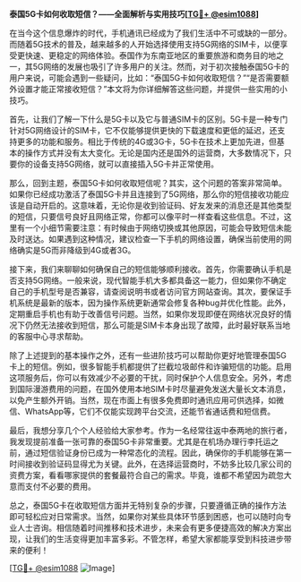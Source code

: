 **泰国5G卡如何收取短信？——全面解析与实用技巧[[TG💪+ @esim1088](https://t.me/s/esim1088)]**

在当今这个信息爆炸的时代，手机通讯已经成为了我们生活中不可或缺的一部分。而随着5G技术的普及，越来越多的人开始选择使用支持5G网络的SIM卡，以便享受更快速、更稳定的网络体验。泰国作为东南亚地区的重要旅游和商务目的地之一，其5G网络的发展也吸引了许多用户的关注。然而，对于初次接触泰国5G卡的用户来说，可能会遇到一些疑问，比如：“泰国5G卡如何收取短信？”“是否需要额外设置才能正常接收短信？”本文将为你详细解答这些问题，并提供一些实用的小技巧。

首先，让我们了解一下什么是5G卡以及它与普通SIM卡的区别。5G卡是一种专门针对5G网络设计的SIM卡，它不仅能够提供更快的下载速度和更低的延迟，还支持更多的功能和服务。相比于传统的4G或3G卡，5G卡在技术上更加先进，但基本的操作方式并没有太大变化。无论是国内还是国外的运营商，大多数情况下，只要你的设备支持5G网络，就可以直接插入5G卡并正常使用。

那么，回到主题，泰国5G卡如何收取短信呢？其实，这个问题的答案非常简单。如果你已经成功激活了泰国5G卡并且连接到了5G网络，那么你的短信接收功能应该是自动开启的。这意味着，无论你是收到验证码、好友发来的消息还是其他类型的短信，只要信号良好且网络正常，你都可以像平时一样查看这些信息。不过，这里有一个小细节需要注意：有时候由于网络切换或其他原因，可能会导致短信未能及时送达。如果遇到这种情况，建议检查一下手机的网络设置，确保当前使用的网络确实是5G而非降级到4G或者3G。

接下来，我们来聊聊如何确保自己的短信能够顺利接收。首先，你需要确认手机是否支持5G网络。一般来说，现代智能手机大多都具备这一能力，但如果你不确定自己的手机型号是否兼容，请查阅说明书或者访问官方网站查询。其次，要保证手机系统是最新的版本，因为操作系统更新通常会修复各种bug并优化性能。此外，定期重启手机也有助于改善信号问题。当然，如果你发现即便在网络状况良好的情况下仍然无法接收到短信，那么可能是SIM卡本身出现了故障，此时最好联系当地的客服中心寻求帮助。

除了上述提到的基本操作之外，还有一些进阶技巧可以帮助你更好地管理泰国5G卡上的短信。例如，很多智能手机都提供了拦截垃圾邮件和诈骗短信的功能。启用这项服务后，你可以有效减少不必要的干扰，同时保护个人信息安全。另外，考虑到国际漫游费用的问题，在国外使用本地SIM卡时尽量避免发送大量长文本消息，以免产生额外开销。当然，现在市面上有很多免费即时通讯应用可供选择，如微信、WhatsApp等，它们不仅能实现跨平台交流，还能节省通话费和短信费。

最后，我想分享几个个人经验给大家参考。作为一名经常往返中泰两地的旅行者，我发现提前准备一张可靠的泰国5G卡非常重要。尤其是在机场办理行李托运之前，通过短信验证身份已成为一种常态化的流程。因此，确保你的手机能够在第一时间接收到验证码显得尤为关键。此外，在选择运营商时，不妨多比较几家公司的资费方案，看看哪家提供的套餐最符合自己的需求。毕竟，谁都不希望因为疏忽大意而支付不必要的费用。

总之，泰国5G卡在收取短信方面并无特别复杂的步骤，只要遵循正确的操作方法即可轻松应对日常需求。当然，如果你对某些具体环节感到困惑，也可以随时向专业人士咨询。相信随着时间推移和技术进步，未来会有更多便捷高效的解决方案出现，让我们的生活变得更加丰富多彩。不管怎样，希望大家都能享受到科技进步带来的便利！

[[TG💪+ @esim1088](https://t.me/s/esim1088) ![Image](https://i.postimg.cc/4NQfJmqS/Snipaste-2025-05-13-00-14-12.png)]